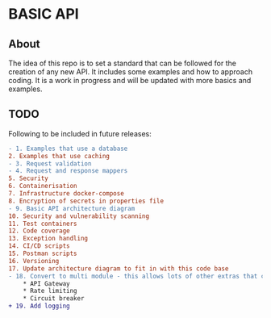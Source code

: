# BASIC API
## About
The idea of this repo is to set a standard that can be followed for the creation of any new API. It includes some examples and how to approach coding. It is a work in progress and will be updated with more basics and examples.

## TODO
Following to be included in future releases:
```diff
- 1. Examples that use a database
2. Examples that use caching
- 3. Request validation
- 4. Request and response mappers
5. Security
6. Containerisation
7. Infrastructure docker-compose
8. Encryption of secrets in properties file
- 9. Basic API architecture diagram
10. Security and vulnerability scanning
11. Test containers
12. Code coverage
13. Exception handling
14. CI/CD scripts
15. Postman scripts
16. Versioning
17. Update architecture diagram to fit in with this code base
- 18. Convert to multi module - this allows lots of other extras that can be added like:
    * API Gateway
    * Rate limiting
    * Circuit breaker
+ 19. Add logging
```
